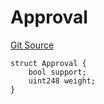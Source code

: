 # Approval
[Git Source](https://github.com/llama-community/vertex-v1/blob/1f84b899cb64edff9bc5bc06a6870e26d69dd1a0/src/utils/Structs.sol)


```solidity
struct Approval {
    bool support;
    uint248 weight;
}
```

